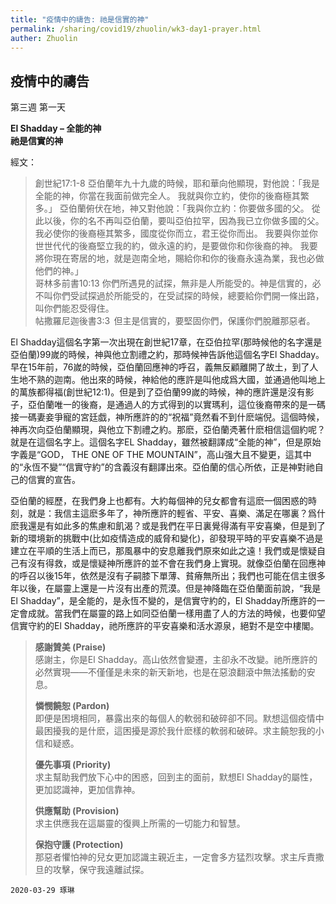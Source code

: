 ```yaml
---
title: "疫情中的禱告: 祂是信實的神"
permalink: /sharing/covid19/zhuolin/wk3-day1-prayer.html
auther: Zhuolin
---
```

## 疫情中的禱告
第三週 第一天

**El Shadday – 全能的神**  
**祂是信實的神**  

經文：  
> 創世紀17:1-8 亞伯蘭年九十九歲的時候，耶和華向他顯現，對他說：「我是全能的神，你當在我面前做完全人。 我就與你立約，使你的後裔極其繁多。」 亞伯蘭俯伏在地，神又對他說：「我與你立約：你要做多國的父。 從此以後，你的名不再叫亞伯蘭，要叫亞伯拉罕，因為我已立你做多國的父。 我必使你的後裔極其繁多，國度從你而立，君王從你而出。 我要與你並你世世代代的後裔堅立我的約，做永遠的約，是要做你和你後裔的神。 我要將你現在寄居的地，就是迦南全地，賜給你和你的後裔永遠為業，我也必做他們的神。」  
哥林多前書10:13 你們所遇見的試探，無非是人所能受的。神是信實的，必不叫你們受試探過於所能受的，在受試探的時候，總要給你們開一條出路，叫你們能忍受得住。  
帖撒羅尼迦後書3:3  但主是信實的，要堅固你們，保護你們脫離那惡者。  

El Shadday這個名字第一次出現在創世紀17章，在亞伯拉罕(那時候他的名字還是亞伯蘭)99嵗的時候，神與他立割禮之約，那時候神告訴他這個名字El Shadday。早在15年前，76嵗的時候，亞伯蘭回應神的呼召，義無反顧離開了故土，到了人生地不熟的迦南。他出來的時候，神給他的應許是叫他成爲大國，並通過他叫地上的萬族都得福(創世紀12:1)。但是到了亞伯蘭99嵗的時候，神的應許還是沒有影子，亞伯蘭唯一的後裔，是通過人的方式得到的以實瑪利，這位後裔帶來的是一碼接一碼妻妾爭寵的宮廷戯，神所應許的的“祝福”竟然看不到什麽端倪。這個時候，神再次向亞伯蘭顯現，與他立下割禮之約。那麽，亞伯蘭凴著什麽相信這個約呢？就是在這個名字上。這個名字EL Shadday，雖然被翻譯成“全能的神”，但是原始字義是“GOD， THE ONE OF THE MOUNTAIN”，高山强大且不變更，這其中的“永恆不變”“信實守約”的含義沒有翻譯出來。亞伯蘭的信心所依，正是神對祂自己的信實的宣告。  

亞伯蘭的經歷，在我們身上也都有。大約每個神的兒女都會有這麽一個困惑的時刻，就是：我信主這麽多年了，神所應許的輕省、平安、喜樂、滿足在哪裏？爲什麽我還是有如此多的焦慮和飢渴？或是我們在平日裏覺得滿有平安喜樂，但是到了新的環境新的挑戰中(比如疫情造成的威脅和變化)，卻發現平時的平安喜樂不過是建立在平順的生活上而已，那風暴中的安息離我們原來如此之遠！我們或是懷疑自己有沒有得救，或是懷疑神所應許的並不會在我們身上實現。就像亞伯蘭在回應神的呼召以後15年，依然是沒有子嗣膝下單薄、貧瘠無所出；我們也可能在信主很多年以後，在屬靈上還是一片沒有出產的荒漠。但是神降臨在亞伯蘭面前說，“我是El Shadday”，是全能的，是永恆不變的，是信實守約的，El Shadday所應許的一定會成就。當我們在屬靈的路上如同亞伯蘭一樣用盡了人的方法的時候，也要仰望信實守約的El Shadday，祂所應許的平安喜樂和活水源泉，絕對不是空中樓閣。  

>**感謝贊美 (Praise)**  
>感謝主，你是El Shadday。高山依然會變遷，主卻永不改變。祂所應許的必然實現——不僅僅是未來的新天新地，也是在惡浪翻滾中無法搖動的安息。  
>
>**憐憫饒恕 (Pardon)**  
>即便是困境相同，暴露出來的每個人的軟弱和破碎卻不同。默想這個疫情中最困擾我的是什麽，這困擾是源於我什麽樣的軟弱和破碎。求主饒恕我的小信和疑惑。  
>
>**優先事項 (Priority)**  
>求主幫助我們放下心中的困惑，回到主的面前，默想El Shadday的屬性，更加認識神，更加信靠神。  
>
>**供應幫助 (Provision)**  
>求主供應我在這屬靈的復興上所需的一切能力和智慧。  
>
>**保抱守護 (Protection)**  
>那惡者懼怕神的兒女更加認識主親近主，一定會多方猛烈攻擊。求主斥責撒旦的攻擊，保守我遠離試探。  

`2020-03-29 琢琳`
